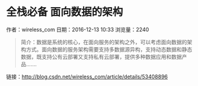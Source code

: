 # 全栈必备 面向数据的架构
作者：wireless_com
日期：2016-12-13 10:33
浏览量：2240
> 简介：数据是系统的核心，在面向服务的架构之外，可以考虑面向数据的架构方式。面向数据的服务架构需要支持多数据源异构，支持动态数据和静态数据，既支持公有云部署又支持私有云部署，提供多种数据应用和数据产品.......

 链接：http://blog.csdn.net/wireless_com/article/details/53408896
